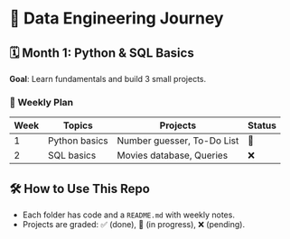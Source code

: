 # 🌟 Data Engineering Journey  

## 🗓️ Month 1: Python & SQL Basics  
**Goal**: Learn fundamentals and build 3 small projects.  

### 📌 Weekly Plan  
| Week | Topics          | Projects                          | Status |  
|------|-----------------|-----------------------------------|--------|  
| 1    | Python basics   | Number guesser, To-Do List       | 🚧     |  
| 2    | SQL basics      | Movies database, Queries         | ❌     |  

## 🛠️ How to Use This Repo  
- Each folder has code and a `README.md` with weekly notes.  
- Projects are graded: ✅ (done), 🚧 (in progress), ❌ (pending).  

